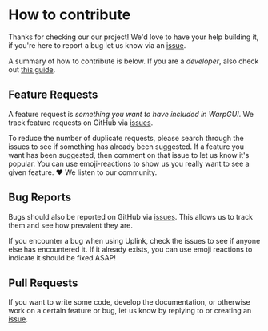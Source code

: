 # How to contribute

Thanks for checking our our project! We'd love to have your help building it, if you're here to report a bug let us know via an [issue](https://github.com/ssatellite-im/Uplink/issues).

A summary of how to contribute is below. If you are a _developer_, also check out [this guide](docs/new-dev.md).

## Feature Requests

A feature request is _something you want to have included in WarpGUI_. We track feature requests on GitHub via [issues](https://github.com/satellite-im/Uplink/issues).

To reduce the number of duplicate requests, please search through the issues to see if something has already been suggested. If a feature you want has been suggested, then comment on that issue to let us know it's popular. You can use emoji-reactions to show us you really want to see a given feature. ❤️ We listen to our community.

## Bug Reports

Bugs should also be reported on GitHub via [issues](https://github.com/satellite-im/Uplink/issues). This allows us to track them and see how prevalent they are.

If you encounter a bug when using Uplink, check the issues to see if anyone else has encountered it. If it already exists, you can use emoji reactions to indicate it should be fixed ASAP!

## Pull Requests

If you want to write some code, develop the documentation, or otherwise work on a certain feature or bug, let us know by replying to or creating an [issue](https://github.com/satellite-im/Uplink/issues).
